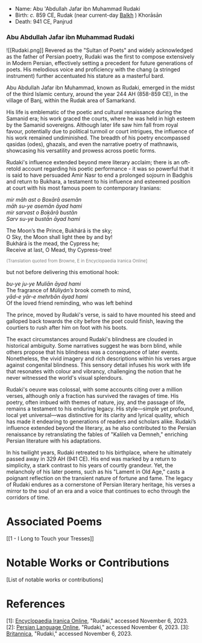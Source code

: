 
- Name: Abu 'Abdullah Jafar ibn Muhammad Rudaki
- Birth: _c._ 859 CE, Rudak (near current-day [Balkh](https://www.google.com/maps/place/Balkh,+Afghanistan/@30.1672289,54.7924265,4.37z/data=!4m6!3m5!1s0x3f34eeaa00c6a8e7:0x7fc3ab84bd7a9fa8!8m2!3d36.7550603!4d66.8975372!16zL20vMDF4M3J2?entry=ttu) ) Khorāsān 
- Death: 941 CE, Panjrud

### Abu Abdullah Jafar ibn Muhammad Rudaki

![[Rudaki.png]]
Revered as the "Sultan of Poets" and widely acknowledged as the father of Persian poetry, Rudaki was the first to compose extensively in Modern Persian, effectively setting a precedent for future generations of poets. His melodious voice and proficiency with the chang (a stringed instrument) further accentuated his stature as a masterful bard. 

Abu Abdullah Jafar ibn Muhammad, known as Rudaki, emerged in the midst of the third Islamic century, around the year 244 AH (858-859 CE), in the village of Banj, within the Rudak area of Samarkand.

His life is emblematic of the poetic and cultural renaissance during the Samanid era; his work graced the courts, where he was held in high esteem by the Samanid sovereigns. Although later life saw him fall from royal favour, potentially due to political turmoil or court intrigues, the influence of his work remained undiminished. The breadth of his poetry encompassed qasidas (odes), ghazals, and even the narrative poetry of mathnawis, showcasing his versatility and prowess across poetic forms.

Rudaki's influence extended beyond mere literary acclaim; there is an oft-retold account regarding his poetic performance - it was so powerful that it is said to have persuaded Amir Nasr to end a prolonged sojourn in Badghis and return to Bukhara, a testament to his influence and esteemed position at court with his most famous poem to contemporary Iranians:

_mir māh ast o Boxārā asemān_  
_māh su-ye asemān āyad hami_  
_mir sarvast o Boḵārā bustān_  
_Sarv su-ye bustān āyad hami_


The Moon’s the Prince, Bukhárá is the sky;  
O Sky, the Moon shall light thee by and by!  
Bukhárá is the mead, the Cypress he;  
Receive at last, O Mead, thy Cypress-tree!

<sub><font color="#7f7f7f">(Translation quoted from Browne, E in Encyclopaedia Iranica Online] </font></sub>

but not before delivering this emotional hook: 

_bu-ye ju-ye Muliān āyad hami_  
The fragrance of _Múliyán’s_ brook cometh to mind,  
_yād-e yār-e mehrbān āyad hami_  
Of the loved friend reminding, who was left behind  

The prince, moved by Rudaki's verse, is said to have mounted his steed and galloped back towards the city before the poet could finish, leaving the courtiers to rush after him on foot with his boots.

The exact circumstances around Rudaki's blindness are clouded in historical ambiguity. Some narratives suggest he was born blind, while others propose that his blindness was a consequence of later events. Nonetheless, the vivid imagery and rich descriptions within his verses argue against congenital blindness. This sensory detail infuses his work with life that resonates with colour and vibrancy, challenging the notion that he never witnessed the world's visual splendours.

Rudaki's oeuvre was colossal, with some accounts citing over a million verses, although only a fraction has survived the ravages of time. His poetry, often imbued with themes of nature, joy, and the passage of life, remains a testament to his enduring legacy. His style—simple yet profound, local yet universal—was distinctive for its clarity and lyrical quality, which has made it endearing to generations of readers and scholars alike. Rudaki’s influence extended beyond the literary, as he also contributed to the Persian renaissance by retranslating the fables of "Kalileh va Demneh," enriching Persian literature with his adaptations.

In his twilight years, Rudaki retreated to his birthplace, where he ultimately passed away in 329 AH (941 CE). His end was marked by a return to simplicity, a stark contrast to his years of courtly grandeur. Yet, the melancholy of his later poems, such as his "Lament in Old Age," casts a poignant reflection on the transient nature of fortune and fame. The legacy of Rudaki endures as a cornerstone of Persian literary heritage, his verses a mirror to the soul of an era and a voice that continues to echo through the corridors of time.


# Associated Poems
[[1 - I Long to Touch your Tresses]]

# Notable Works or Contributions
[List of notable works or contributions]

# References
[1]: [Encyclopaedia Iranica Online](https://referenceworks.brillonline.com/entries/encyclopaedia-iranica-online/rudaki-COM_365278), "Rudaki," accessed November 6, 2023.
[2]: [Persian Language Online](https://persianlanguageonline.com/persian-poetry/rudaki/), "Rudaki," accessed November 6, 2023.
[3]: [Britannica](https://www.britannica.com/biography/Rudaki), "Rudaki," accessed November 6, 2023.

